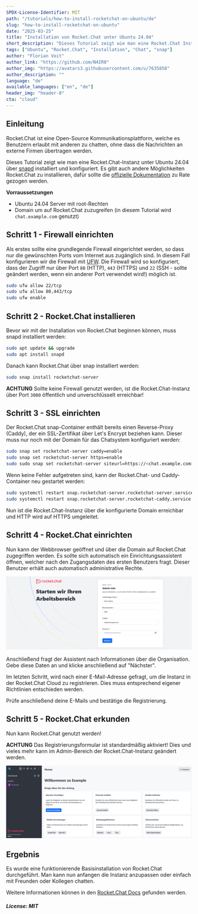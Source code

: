 ```yaml
---
SPDX-License-Identifier: MIT
path: "/tutorials/how-to-install-rocketchat-on-ubuntu/de"
slug: "how-to-install-rocketchat-on-ubuntu"
date: "2025-03-25"
title: "Installation von Rocket.Chat unter Ubuntu 24.04"
short_description: "Dieses Tutorial zeigt wie man eine Rocket.Chat Instanz unter Ubuntu 24.04 installiert."
tags: ["Ubuntu", "Rocket.Chat", "Installation", "Chat", "snap"]
author: "Florian Voit"
author_link: "https://github.com/N4IR0"
author_img: "https://avatars3.githubusercontent.com/u/7635858"
author_description: ""
language: "de"
available_languages: ["en", "de"]
header_img: "header-8"
cta: "cloud"
---
```


## Einleitung

Rocket.Chat ist eine Open-Source Kommunikationsplattform, welche es Benutzern erlaubt mit anderen zu chatten, ohne dass die Nachrichten an externe Firmen übertragen werden.

Dieses Tutorial zeigt wie man eine Rocket.Chat-Instanz unter Ubuntu 24.04 über [snapd](https://snapcraft.io/docs) installiert und konfiguriert. Es gibt auch andere Möglichkeiten Rocket.Chat zu installieren, dafür sollte die [offizielle Dokumentation](https://docs.rocket.chat) zu Rate gezogen werden.

**Vorraussetzungen**

* Ubuntu 24.04 Server mit root-Rechten
* Domain um auf Rocket.Chat zuzugreifen (in diesem Tutorial wird `chat.example.com` genutzt)

## Schritt 1 - Firewall einrichten

Als erstes sollte eine grundlegende Firewall eingerichtet werden, so dass nur die gewünschten Ports vom Internet aus zugänglich sind. In diesem Fall konfigurieren wir die Firewall mit [UFW](https://help.ubuntu.com/community/UFW). Die Firewall wird so konfiguriert, dass der Zugriff nur über Port `80` (HTTP), `443` (HTTPS) und `22` (SSH - sollte geändert werden, wenn ein anderer Port verwendet wird!) möglich ist.

```bash
sudo ufw allow 22/tcp
sudo ufw allow 80,443/tcp
sudo ufw enable
```

## Schritt 2 - Rocket.Chat installieren

Bevor wir mit der Installation von Rocket.Chat beginnen können, muss snapd installiert werden:

```bash
sudo apt update && upgrade
sudo apt install snapd
```

Danach kann Rocket.Chat über snap installiert werden:

```bash
sudo snap install rocketchat-server
```

**ACHTUNG** Sollte keine Firewall genutzt werden, ist die Rocket.Chat-Instanz über Port `3000` öffentlich und unverschlüsselt erreichbar!

## Schritt 3 - SSL einrichten

Der Rocket.Chat snap-Container enthält bereits einen Reverse-Proxy (Caddy), der ein SSL-Zertifikat über Let's Encrypt beziehen kann. Dieser muss nur noch mit der Domain für das Chatsystem konfiguriert werden:

```bash
sudo snap set rocketchat-server caddy=enable
sudo snap set rocketchat-server https=enable
sudo sudo snap set rocketchat-server siteurl=https://<chat.example.com>
```

Wenn keine Fehler aufgetreten sind, kann der Rocket.Chat- und Caddy-Container neu gestartet werden:

```bash
sudo systemctl restart snap.rocketchat-server.rocketchat-server.service
sudo systemctl restart snap.rocketchat-server.rocketchat-caddy.service
```

Nun ist die Rocket.Chat-Instanz über die konfigurierte Domain erreichbar und HTTP wird auf HTTPS umgeleitet.

## Schritt 4 - Rocket.Chat einrichten

Nun kann der Webbrowser geöffnet und über die Domain auf Rocket.Chat zugegriffen werden. Es sollte sich automatisch ein Einrichtungsassistent öffnen, welcher nach den Zugangsdaten des ersten Benutzers fragt. Dieser Benutzer erhält auch automatisch administrative Rechte.

![Rocket.Chat Wizard - Schritt 1](images/rocketchat_wizard_step1.de.png)

Anschließend fragt der Assistent nach Informationen über die Organisation. Gebe diese Daten an und klicke anschließend auf "Nächster".

Im letzten Schritt, wird nach einer E-Mail-Adresse gefragt, um die Instanz in der Rocket.Chat Cloud zu registrieren. Dies muss entsprechend eigener Richtlinien entschieden werden.

Prüfe anschließend deine E-Mails und bestätige die Registrierung.

## Schritt 5 - Rocket.Chat erkunden

Nun kann Rocket.Chat genutzt werden!

**ACHTUNG** Das Registrierungsformular ist standardmäßig aktiviert! Dies und vieles mehr kann im Admin-Bereich der Rocket.Chat-Instanz geändert werden.

![Rocket.Chat Übersicht](images/rocketchat_overview.de.png)

## Ergebnis

Es wurde eine funktionierende Basisinstallation von Rocket.Chat durchgeführt. Man kann nun anfangen die Instanz anzupassen oder einfach mit Freunden oder Kollegen chatten.

Weitere Informationen können in den [Rocket.Chat Docs](https://docs.rocket.chat) gefunden werden.

##### License: MIT

<!--

Contributor's Certificate of Origin

By making a contribution to this project, I certify that:

(a) The contribution was created in whole or in part by me and I have
    the right to submit it under the license indicated in the file; or

(b) The contribution is based upon previous work that, to the best of my
    knowledge, is covered under an appropriate license and I have the
    right under that license to submit that work with modifications,
    whether created in whole or in part by me, under the same license
    (unless I am permitted to submit under a different license), as
    indicated in the file; or

(c) The contribution was provided directly to me by some other person
    who certified (a), (b) or (c) and I have not modified it.

(d) I understand and agree that this project and the contribution are
    public and that a record of the contribution (including all personal
    information I submit with it, including my sign-off) is maintained
    indefinitely and may be redistributed consistent with this project
    or the license(s) involved.

Signed-off-by: Florian Voit <dev@rootsh3ll.de>

-->
